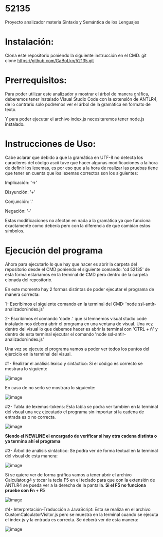 # 52135
Proyecto analizador materia Sintaxis y Semántica de los Lenguajes

# Instalación:
Clona este repositorio poniendo la siguiente instrucción en el CMD: git clone https://github.com/GaBoLkn/52135.git

# Prerrequisitos:
Para poder utilizar este analizador y mostrar el árbol de manera gráfica, deberemos tener instalado Visual Studio Code con la extensión de ANTLR4, de lo contrario solo podremos ver el árbol de la gramática en formato de texto.

Y para poder ejecutar el archivo index.js necesitaremos tener node.js instalado.

# Instrucciones de Uso:
Cabe aclarar que debido a que la gramática en UTF-8 no detecta los caracteres del código ascii tuve que hacer algunas modificaciones a la hora de definir los lexemas, es por eso que a la hora de realizar las pruebas tiene que tener en cuenta que los lexemas correctos son los siguientes:

Implicación: '->'

Disyunción: '+'

Conjunción: '.'

Negación: '-'

Estas modificaciones no afectan en nada a la gramática ya que funciona exactamente como debería pero con la diferencia de que cambian estos símbolos.

# Ejecución del programa
Ahora para ejecutarlo lo que hay que hacer es abrir la carpeta del repositorio desde el CMD poniendo el siguiente comando: 'cd 52135' de esta forma estariamos en la terminal de CMD pero dentro de la carpeta clonada del repositorio.

En este momento hay 2 formas distintas de poder ejecutar el programa de manera correcta: 

1- Escribimos el siguiente comando en la terminal del CMD: 'node ssl-antlr-analizador/index.js'

2- Escribimos el comando 'code .' que si temnemos visual studio code instalado nos deberá abrir el programa en una ventana de visual. Una vez dentro del visual lo que debemos hacer es abrir la terminal con 'CTRL +  ñ' y dentro de esta terminal ejecutar el comando 'node ssl-antlr-analizador/index.js'

Una vez se ejecute el programa vamos a poder ver todos los puntos del ejercicio en la terminal del visual.

#1- Realizar el análisis lexico y sintáctico: 
Si el código es correcto se mostrara lo siguiente

![image](https://github.com/user-attachments/assets/4620337b-c519-490a-bafb-62f5b70e08fe)

En caso de no serlo se mostrara lo siguiente:

![image](https://github.com/user-attachments/assets/30f5d16d-aeb0-4788-9c06-283e6990c8c2)


#2- Tabla de lexemas-tokens: 
Esta tabla se podra ver tambien en la terminal del visual una vez ejecutado el programa sin importar si la cadena de entrada es o no correcta.

![image](https://github.com/user-attachments/assets/7fda45fd-56ab-4cb3-a0db-424bdc1fae25)

**Siendo el NEWLINE el encargado de verificar si hay otra cadena distinta o ya termino ahí el programa**

#3- Árbol de análisis sintáctico:
Se podra ver de forma textual en la terminal del visual de esta manera:

![image](https://github.com/user-attachments/assets/32371a99-8693-44f3-81b6-ee2375f7ef64)

Si se quiere ver de forma gráfica vamos a tener abrir el archivo Calculator.g4 y tocar la tecla F5 en el teclado para que con la extensión de ANTLR4 se pueda ver a la derecha de la pantalla.
**Si el F5 no funciona pruebe con Fn + F5**

![image](https://github.com/user-attachments/assets/1a901225-f413-4e01-8d65-2d8785786840)

#4- Interpretación-Traducción a JavaScript:
Esta se realiza en el archivo CustomCalculatorVisitor.js pero se muestra en la terminal cuando se ejecuta el index.js y la entrada es correcta.
Se deberá ver de esta manera: 

![image](https://github.com/user-attachments/assets/792ceada-5584-48d3-ad60-56c65ad6c3a8)
